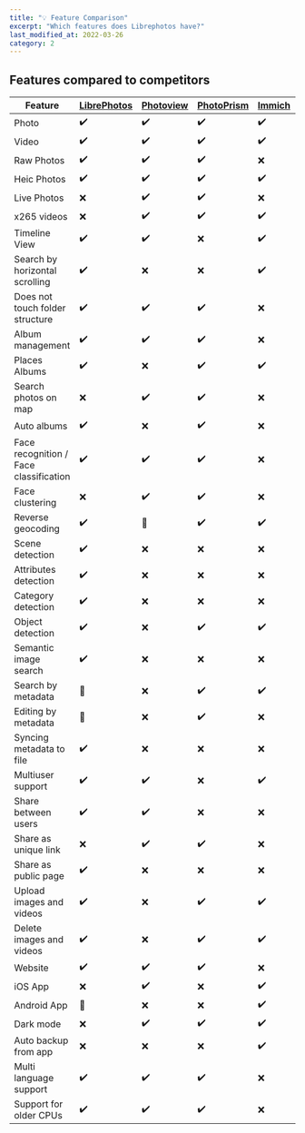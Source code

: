 ```yaml
---
title: "💡 Feature Comparison"
excerpt: "Which features does Librephotos have?"
last_modified_at: 2022-03-26
category: 2
---
```


## Features compared to competitors

| Feature                                | [LibrePhotos](https://github.com/LibrePhotos/LibrePhotos) | [Photoview](https://github.com/Photoview/Photoview) | [PhotoPrism](https://github.com/Photoprism/Photoprism) | [Immich](https://github.com/alextran1502/immich) | [Photonix](https://github.com/photonixapp/photonix) |
| -------------------------------------- | --------------------------------------------------------- | --------------------------------------------------- | ------------------------------------------------------ | ------------------------------------------------ | --------------------------------------------------- |
| Photo                                  | ✔️                                                        | ✔️                                                  | ✔️                                                     | ✔️                                               | ✔️                                                  |
| Video                                  | ✔️                                                        | ✔️                                                  | ✔️                                                     | ✔️                                               | ✔️                                                  |
| Raw Photos                             | ✔️                                                        | ✔️                                                  | ✔️                                                     | ❌                                               | ✔️                                                  |
| Heic Photos                            | ✔️                                                        | ✔️                                                  | ✔️                                                     | ✔️                                               | ✔️                                                  |
| Live Photos                            | ❌                                                        | ✔️                                                  | ✔️                                                     | ❌                                               | ❌                                                  |
| x265 videos                            | ❌                                                        | ✔️                                                  | ✔️                                                     | ✔️                                               | ❌                                                  |
| Timeline View                          | ✔️                                                        | ✔️                                                  | ❌                                                     | ✔️                                               | ✔️                                                  |
| Search by horizontal scrolling         | ✔️                                                        | ❌                                                  | ❌                                                     | ✔️                                               | ❌                                                  |
| Does not touch folder structure        | ✔️                                                        | ✔️                                                  | ✔️                                                     | ❌                                               | ❌                                                  |
| Album management                       | ✔️                                                        | ✔️                                                  | ✔️                                                     | ❌                                               | ✔️                                                  |
| Places Albums                          | ✔️                                                        | ❌                                                  | ✔️                                                     | ✔️                                               | ✔️                                                  |
| Search photos on map                   | ❌                                                        | ✔️                                                  | ✔️                                                     | ❌                                               | ✔️                                                  |
| Auto albums                            | ✔️                                                        | ❌                                                  | ✔️                                                     | ❌                                               | ❌                                                  |
| Face recognition / Face classification | ✔️                                                        | ✔️                                                  | ✔️                                                     | ❌                                               | ✔️                                                  |
| Face clustering                        | ❌                                                        | ✔️                                                  | ✔️                                                     | ❌                                               | ❌                                                  |
| Reverse geocoding                      | ✔️                                                        | 🚧                                                  | ✔️                                                     | ✔️                                               | ✔️                                                  |
| Scene detection                        | ✔️                                                        | ❌                                                  | ❌                                                     | ❌                                               | ❌                                                  |
| Attributes detection                   | ✔️                                                        | ❌                                                  | ❌                                                     | ❌                                               | ✔️                                                  |
| Category detection                     | ✔️                                                        | ❌                                                  | ❌                                                     | ❌                                               | ❌                                                  |
| Object detection                       | ✔️                                                        | ❌                                                  | ✔️                                                     | ✔️                                               | ✔️                                                  |
| Semantic image search                  | ✔️                                                        | ❌                                                  | ❌                                                     | ❌                                               | ❌                                                  |
| Search by metadata                     | 🚧                                                        | ❌                                                  | ✔️                                                     | ✔️                                               | ✔️                                                  |
| Editing by metadata                    | 🚧                                                        | ❌                                                  | ✔️                                                     | ❌                                               | ❌                                                  |
| Syncing metadata to file               | ✔️                                                        | ❌                                                  | ❌                                                     | ❌                                               | ❌                                                  |
| Multiuser support                      | ✔️                                                        | ✔️                                                  | ❌                                                     | ✔️                                               | ❌                                                  |
| Share between users                    | ✔️                                                        | ✔️                                                  | ❌                                                     | ❌                                               | ❌                                                  |
| Share as unique link                   | ❌                                                        | ✔️                                                  | ✔️                                                     | ❌                                               | ❌                                                  |
| Share as public page                   | ✔️                                                        | ❌                                                  | ❌                                                     | ❌                                               | ❌                                                  |
| Upload images and videos               | ✔️                                                        | ❌                                                  | ✔️                                                     | ✔️                                               | 🚧                                                  |
| Delete images and videos               | ✔️                                                        | ❌                                                  | ✔️                                                     | ✔️                                               | ❌                                                  |
| Website                                | ✔️                                                        | ✔️                                                  | ✔️                                                     | ❌                                               | ✔️                                                  |
| iOS App                                | ❌                                                        | ✔️                                                  | ❌                                                     | ✔️                                               | ✔️                                                  |
| Android App                            | 🚧                                                        | ❌                                                  | ❌                                                     | ✔️                                               | ✔️                                                  |
| Dark mode                              | ❌                                                        | ✔️                                                  | ✔️                                                     | ✔️                                               | ✔️                                                  |
| Auto backup from app                   | ❌                                                        | ❌                                                  | ❌                                                     | ✔️                                               | ❌                                                  |
| Multi language support                 | ✔️                                                        | ✔️                                                  | ✔️                                                     | ❌                                               | ❌                                                  |
| Support for older CPUs                 | ✔️                                                        | ✔️                                                  | ✔️                                                     | ❌                                               | ✔️                                                  |
